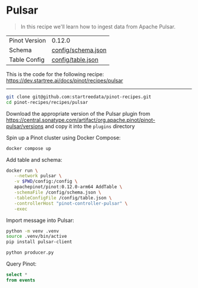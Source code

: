 # Pulsar

> In this recipe we'll learn how to ingest data from Apache Pulsar.

<table>
  <tr>
    <td>Pinot Version</td>
    <td>0.12.0</td>
  </tr>
  <tr>
    <td>Schema</td>
    <td><a href="config/schema.json">config/schema.json</a></td>
  </tr>
    <tr>
    <td>Table Config</td>
    <td><a href="config/table.json">config/table.json</a></td>
  </tr>
</table>

This is the code for the following recipe: https://dev.startree.ai/docs/pinot/recipes/pulsar

***

```bash
git clone git@github.com:startreedata/pinot-recipes.git
cd pinot-recipes/recipes/pulsar
```

Download the appropriate version of the Pulsar plugin from https://central.sonatype.com/artifact/org.apache.pinot/pinot-pulsar/versions and copy it into the `plugins` directory

Spin up a Pinot cluster using Docker Compose:

```bash
docker compose up
```

Add table and schema:

```bash
docker run \
   --network pulsar \
   -v $PWD/config:/config \
   apachepinot/pinot:0.12.0-arm64 AddTable \
   -schemaFile /config/schema.json \
   -tableConfigFile /config/table.json \
   -controllerHost "pinot-controller-pulsar" \
   -exec
```

Import message into Pulsar:

```bash
python -m venv .venv
source .venv/bin/active
pip install pulsar-client
```

```bash
python producer.py
```

Query Pinot:

```sql
select * 
from events
```
